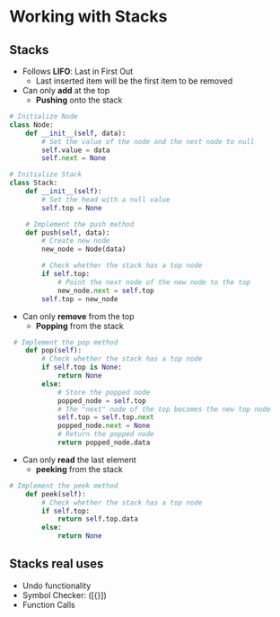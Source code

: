 # Working with Stacks

## Stacks
- Follows **LIFO**: Last in First Out
    - Last inserted item will be the first item to be removed
- Can only **add** at the top
    - **Pushing** onto the stack
```python
# Initialize Node
class Node:
    def __init__(self, data):
        # Set the value of the node and the next node to null
        self.value = data
        self.next = None
```

```python
# Initialize Stack
class Stack:
    def __init__(self):
        # Set the head with a null value
        self.top = None

    # Implement the push method
    def push(self, data):
        # Create new node
        new_node = Node(data)

        # Check whether the stack has a top node
        if self.top:
            # Point the next node of the new node to the top
            new_node.next = self.top
        self.top = new_node

```

- Can only **remove** from the top
    - **Popping** from the stack

```python
 # Implement the pop method
    def pop(self):
        # Check whether the stack has a top node
        if self.top is None:
            return None
        else:
            # Store the popped node
            popped_node = self.top
            # The "next" node of the top becomes the new top node
            self.top = self.top.next
            popped_node.next = None
            # Return the popped node
            return popped_node.data

```
- Can only **read** the last element
    - **peeking** from the stack
```python
# Implement the peek method
    def peek(self):
        # Check whether the stack has a top node
        if self.top:
            return self.top.data
        else:
            return None
```

## Stacks real uses
- Undo functionality
- Symbol Checker: ([{}])
- Function Calls


